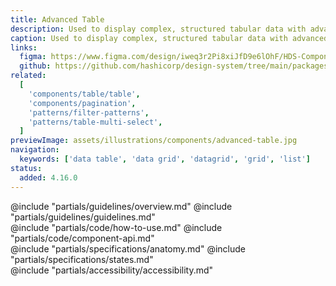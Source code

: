 ```yaml
---
title: Advanced Table
description: Used to display complex, structured tabular data with advanced features.
caption: Used to display complex, structured tabular data with advanced features.
links:
  figma: https://www.figma.com/design/iweq3r2Pi8xiJfD9e6lOhF/HDS-Components-v2.0?node-id=67216-35163&t=w8xQlWxzH7bwXLe2-1
  github: https://github.com/hashicorp/design-system/tree/main/packages/components/src/components/hds/advanced-table
related:
  [
    'components/table/table',
    'components/pagination',
    'patterns/filter-patterns',
    'patterns/table-multi-select',
  ]
previewImage: assets/illustrations/components/advanced-table.jpg
navigation:
  keywords: ['data table', 'data grid', 'datagrid', 'grid', 'list']
status:
  added: 4.16.0
---
```


<section data-tab="Guidelines">
  @include "partials/guidelines/overview.md"
  @include "partials/guidelines/guidelines.md"
</section>

<section data-tab="Code">
  @include "partials/code/how-to-use.md"
  @include "partials/code/component-api.md"
</section>

<section data-tab="Specifications">
  @include "partials/specifications/anatomy.md"
  @include "partials/specifications/states.md"
</section>

<section data-tab="Accessibility">
  @include "partials/accessibility/accessibility.md"
</section>
